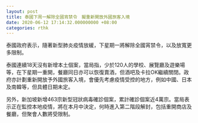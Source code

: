 ```yaml
---
layout: post
title: 泰國下周一解除全國宵禁令　擬重新開放外國旅客入境
date: 2020-06-12 17:14:32.000000000 +08:00
categories: rthk
---
```


泰國政府表示，隨著新型肺炎疫情放緩，下星期一將解除全國宵禁令，以及放寬更多限制。

泰國連續18天沒有新增本土個案，當局指，少於120人的學校、展覽廳及遊樂場等，在下星期一重開，餐廳同日亦可以恢復賣酒，但酒吧及卡拉OK繼續關閉。政府亦計劃重新開放予外國旅客入境，會優先考慮疫情受控的地方，例如中國、日本及南韓等，但具體日期未定。

另外，新加坡新增463宗新型冠狀病毒確診個案，累計確診個案近4萬宗。當局表示正在監控本地疫情，將在本月中決定，何時進入第二階段解封，包括重開商店及餐廳，但聚會人數將受限制。
